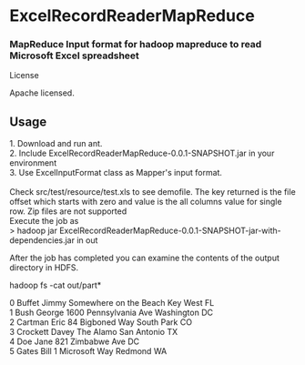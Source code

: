 ExcelRecordReaderMapReduce
==========================

<h3><b>MapReduce Input format for hadoop mapreduce to read Microsoft Excel spreadsheet</b></h3>
 
License
 
Apache licensed.
 
<h2><b>Usage</h2></b>
1. Download and run ant. <br>
2. Include ExcelRecordReaderMapReduce-0.0.1-SNAPSHOT.jar in your environment <br>
3. Use ExcelInputFormat class as Mapper's input format. <br>
 
<br>
Check src/test/resource/test.xls to see demofile.
The key returned is the file offset which starts with zero and value is the all columns value for single row.
Zip files are not supported
<br>
Execute the job as <br>
> hadoop jar ExcelRecordReaderMapReduce-0.0.1-SNAPSHOT-jar-with-dependencies.jar in out
 <br>
 
After the job has completed you can examine the contents of the output directory in HDFS.
<br>
>
hadoop fs -cat out/part* <br>
>
0       Buffet  Jimmy   Somewhere on the Beach  Key West        FL<br>
1       Bush    George  1600 Pennsylvania Ave   Washington      DC<br>
2       Cartman Eric    84 Bigboned Way South Park      CO<br>
3       Crockett        Davey   The Alamo       San Antonio     TX<br>
4       Doe     Jane    821 Zimbabwe Ave        DC<br>
5       Gates   Bill    1 Microsoft Way Redmond WA<br>

